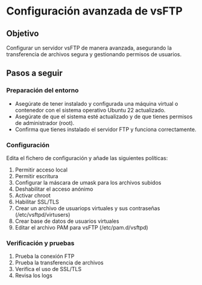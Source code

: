 # Configuración avanzada de vsFTP

## Objetivo

Configurar un servidor vsFTP de manera avanzada, asegurando la transferencia de archivos segura y gestionando permisos de usuarios.

## Pasos a seguir

### Preparación del entorno

- Asegúrate de tener instalado y configurada una máquina virtual o contenedor con el sistema operativo Ubuntu 22 actualizado.
- Asegúrate de que el sistema esté actualizado y de que tienes permisos de administrador (root).
- Confirma que tienes instalado el servidor FTP y funciona correctamente.

### Configuración

Edita el fichero de configuración y añade las siguientes políticas:
   1. Permitir acceso local
   2. Permitir escritura
   3. Configurar la máscara de umask para los archivos subidos
   4. Deshabilitar el acceso anónimo
   5. Activar chroot
   6. Habilitar SSL/TLS
   7. Crear un archivo de usuariops virtuales y sus contraseñas (/etc/vsftpd/virtusers)
   8. Crear base de datos de usuarios virtuales
   9. Editar el archivo PAM para vsFTP (/etc/pam.d/vsftpd)


### Verificación y pruebas

1. Prueba la conexión FTP
2. Prueba la transferencia de archivos
3. Verifica el uso de SSL/TLS
4. Revisa los logs